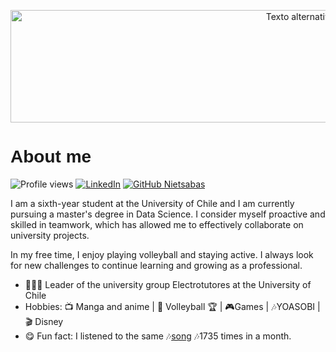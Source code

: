 

<p align="center">
  <img src="https://t4.ftcdn.net/jpg/02/78/37/47/360_F_278374738_ypRn0utOVnebuhmpSrDiwkzFsdqEm0aa.jpg" alt="Texto alternativo de la imagen" width="1000" height="180">
</p>


  


<h1 style="font-family: Arial, sans-serif; text-decoration: none;">About me</h1>


![Profile views](https://gpvc.arturio.dev/Nietsabas)
[![LinkedIn](https://img.shields.io/badge/-Nietsabas-blue?style=flat-square&logo=Linkedin&logoColor=white&link=https://www.linkedin.com/in/sebasti%C3%A1n-versluys-dom%C3%ADnguez/)](https://www.linkedin.com/in/sebasti%C3%A1n-versluys-dom%C3%ADnguez/)
[![GitHub Nietsabas](https://img.shields.io/github/followers/nietsabas?label=follow&style=social)](https://github.com/nietsabas)

I am a sixth-year student at the University of Chile and I am currently pursuing a master's degree in Data Science. I consider myself proactive and skilled in teamwork, which has allowed me to effectively collaborate on university projects.

In my free time, I enjoy playing volleyball and staying active. I always look for new challenges to continue learning and growing as a professional.


- 👨🏻‍🎓 Leader of the university group Electrotutores at the University of Chile
- Hobbies: 📺 Manga and anime | 🏐 Volleyball 🏆 | 🎮Games | 🎶YOASOBI  | 🎬 Disney
- 😋 Fun fact: I listened to the same 🎶[song](https://open.spotify.com/track/4BE1OloRc9xwjyqA4wFFuN?si=4dfe1b165b0f4c44) 🎶1735 times in a month.
